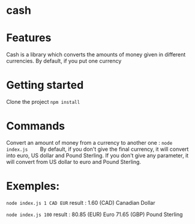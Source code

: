 # cash

# Features
Cash is a library which converts the amounts of money given in different currencies.
By default, if you put one currency

# Getting started
Clone the project
<code>npm install</code>

# Commands
Convert an amount of money from a currency to another one :
<code>node index.js <amount> <initial currency> <final currency> </code>
By default, if you don't give the final currency, it will convert into euro, US dollar and Pound Sterling.
If you don't give any parameter, it will convert from US dollar to euro and Pound Sterling.
  
# Exemples:
<code>node index.js 1 CAD EUR</code>
result : 1.60 (CAD) Canadian Dollar

<code>node index.js 100</code>
result : 80.85 (EUR) Euro
         71.65 (GBP) Pound Sterling
